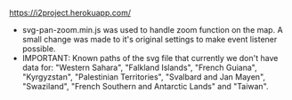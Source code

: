https://i2project.herokuapp.com/

* svg-pan-zoom.min.js was used to handle zoom function on the map.
  A small change was made to it's original settings to make
  event listener possible.
* IMPORTANT: Known paths of the svg file that currently we don't have data for:
  "Western Sahara", "Falkland Islands", "French Guiana",
  "Kyrgyzstan", "Palestinian Territories", "Svalbard and Jan Mayen",
  "Swaziland", "French Southern and Antarctic Lands" and "Taiwan".
